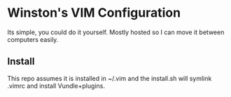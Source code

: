 # Winston's VIM Configuration
Its simple, you could do it yourself. Mostly hosted so I can move it between computers easily.

## Install
This repo assumes it is installed in ~/.vim and the install.sh will symlink .vimrc and install Vundle+plugins. 
